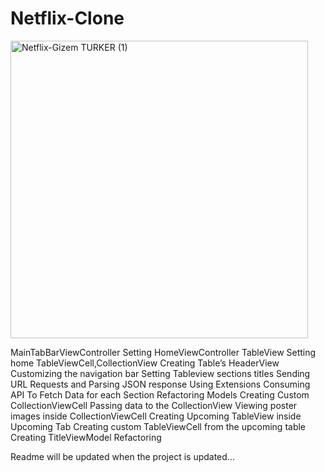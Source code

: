 # Netflix-Clone

<img width="476" alt="Netflix-Gizem TURKER (1)" src="https://user-images.githubusercontent.com/17044304/167166513-b774dc18-f7f3-4dd2-b5de-f74c30337438.png">

MainTabBarViewController
Setting HomeViewController TableView
Setting home TableViewCell,CollectionView
Creating Table’s HeaderView
Customizing the navigation bar
Setting Tableview sections titles
Sending URL Requests and Parsing JSON response
Using Extensions
Consuming API To Fetch Data for each Section
Refactoring Models
Creating Custom CollectionViewCell
Passing data to the CollectionView
Viewing poster images inside CollectionViewCell
Creating Upcoming TableView inside Upcoming Tab
Creating custom TableViewCell from the upcoming table
Creating TitleViewModel
Refactoring 

Readme will be updated when the project is updated...

